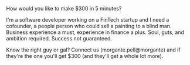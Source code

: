 How would you like to make $300 in 5 minutes?

I'm a software developer working on a FinTech startup and I need a cofounder, a people person who could sell a painting to a blind man. Business experience a must, experience in finance a plus. Soul, guts, and ambition required. Success not guaranteed.

Know the right guy or gal? Connect us (morgante.pell@morgante) and if they're the one you'll get $300 (and they'll get a whole lot more).
